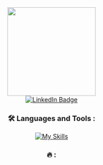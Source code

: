 <div id="header" align="center">
  <img src="https://media1.giphy.com/media/v1.Y2lkPTc5MGI3NjExMXh6bGRlYnoyeWdhOTQ5cWp2Y2VydHBkeGJqenpsMGxwZjdlNXZ0ZyZlcD12MV9pbnRlcm5hbF9naWZfYnlfaWQmY3Q9Zw/2IudUHdI075HL02Pkk/giphy.gif" width="200"/>
</div>

<div id="badges" align="center">
  <a href="https://www.linkedin.com/in/alonperlin">
    <img src="https://img.shields.io/badge/LinkedIn-blue?style=for-the-badge&logo=linkedin&logoColor=white" alt="LinkedIn Badge"/>
  </a>
</div>

<div align="center">
  <img src="https://komarev.com/ghpvc/?username=APerlinx&style=flat-square&color=blue" alt="" />
</div>


### <div align="center">:hammer_and_wrench: Languages and Tools :</div>
<div align="center">
  
[![My Skills](https://skillicons.dev/icons?i=js,ts,html,css,react,nextjs,tailwind,nodejs,git,github,vscode,postman,mongodb,supabase&perline=7)](https://skillicons.dev)
  
</div>

### <div align="center">:fire: :</div>
<div align="center">


  
</div>
